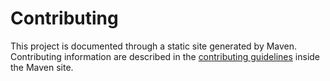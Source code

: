 # Contributing

This project is documented through a static site generated by Maven.
Contributing information are described in the
[contributing guidelines](src/site/markdown/contributing.md)
inside the Maven site.
